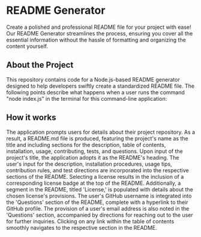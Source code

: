# README Generator

Create a polished and professional README file for your project with ease! Our README Generator streamlines the process, ensuring you cover all the essential information without the hassle of formatting and organizing the content yourself.

## About the Project

This repository contains code for a Node.js-based README generator designed to help developers swiftly create a standardized README file. The following points describe what happens when a user runs the command "node index.js" in the terminal for this command-line application:

## How it works

The application prompts users for details about their project repository. As a result, a README.md file is produced, featuring the project's name as the title and including sections for the description, table of contents, installation, usage, contributing, tests, and questions.
Upon input of the project's title, the application adopts it as the README's heading.
The user's input for the description, installation procedures, usage tips, contribution rules, and test directions are incorporated into the respective sections of the README.
Selecting a license results in the inclusion of a corresponding license badge at the top of the README. Additionally, a segment in the README, titled 'License,' is populated with details about the chosen license's provisions.
The user's GitHub username is integrated into the 'Questions' section of the README, complete with a hyperlink to their GitHub profile.
The provision of a user's email address is also noted in the 'Questions' section, accompanied by directions for reaching out to the user for further inquiries.
Clicking on any link within the table of contents smoothly navigates to the respective section in the README.
